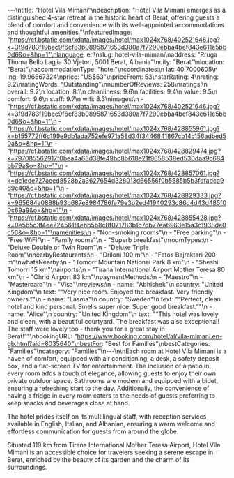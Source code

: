 ---\ntitle: "Hotel Vila Mimani"\ndescription: "Hotel Vila Mimani emerges as a distinguished 4-star retreat in the historic heart of Berat, offering guests a blend of comfort and convenience with its well-appointed accommodations and thoughtful amenities."\nfeaturedImage: "https://cf.bstatic.com/xdata/images/hotel/max1024x768/402521646.jpg?k=3f9d783f19bec9f6cf83b0895871653d380a7f7290ebba4bef843e611e5bb0d6&o=&hp=1"\nlanguage: en\nslug: hotel-vila-mimani\naddress: "Rruga Thoma Bello Lagjia 30 Vjetori, 5001 Berat, Albania"\ncity: "Berat"\nlocation: "Berat"\naccommodationType: "hotel"\ncoordinates:\n  lat: 40.7000605\n  lng: 19.96567324\nprice: "US$53"\npriceFrom: 53\nstarRating: 4\nrating: 9.2\nratingWords: "Outstanding"\nnumberOfReviews: 258\nratings:\n  overall: 9.2\n  location: 8.1\n  cleanliness: 9.6\n  facilities: 9.4\n  value: 9.5\n  comfort: 9.6\n  staff: 9.7\n  wifi: 8.3\nimages:\n  - "https://cf.bstatic.com/xdata/images/hotel/max1024x768/402521646.jpg?k=3f9d783f19bec9f6cf83b0895871653d380a7f7290ebba4bef843e611e5bb0d6&o=&hp=1"\n  - "https://cf.bstatic.com/xdata/images/hotel/max1024x768/428855961.jpg?k=b155772ff6c199e9db1ada752efe971a58d34f3446841867cb14c156adbed50a&o=&hp=1"\n  - "https://cf.bstatic.com/xdata/images/hotel/max1024x768/428829474.jpg?k=797085562917f0bea4a63d38fe49bc8b618e21f9658538ed530daa9c684bb79a&o=&hp=1"\n  - "https://cf.bstatic.com/xdata/images/hotel/max1024x768/428857061.jpg?k=dc1ede727aeed8528b2a3627654d328013d66556f0b5585b5b3fdfadca9d9c40&o=&hp=1"\n  - "https://cf.bstatic.com/xdata/images/hotel/max1024x768/428829333.jpg?k=965684a0888b93b687e8984786fa79e3b2ed41940293c86c4d43d485f00c69a9&o=&hp=1"\n  - "https://cf.bstatic.com/xdata/images/hotel/max1024x768/428855428.jpg?k=0e5b5c3f4ee724561f4ebb5b8c8f071783b1d7db77ea6963e15a3c1938de0c56&o=&hp=1"\namenities:\n  - "Non-smoking rooms"\n  - "Free parking"\n  - "Free WiFi"\n  - "Family rooms"\n  - "Superb breakfast"\nroomTypes:\n  - "Deluxe Double or Twin Room"\n  - "Deluxe Triple Room"\nnearbyRestaurants:\n  - "Driloni 100 m"\n  - "Fatos Bajraktari 200 m"\nwhatsNearby:\n  - "Tomorr Mountain National Park 8 km"\n  - "Sheshi Tomorri 15 km"\nairports:\n  - "Tirana International Airport Mother Teresa 80 km"\n  - "Ohrid Airport 83 km"\npaymentMethods:\n  - "Maestro"\n  - "Mastercard"\n  - "Visa"\nreviews:\n  - name: "Abhishek"\n    country: "United Kingdom"\n    text: "“Very nice room. Enjoyed the breakfast. Very friendly owners.”"\n  - name: "Lasma"\n    country: "Sweden"\n    text: "“Perfect, clean hotel and kind personal. Smells super nice. Super good breakfast.”"\n  - name: "Alice"\n    country: "United Kingdom"\n    text: "“This hotel was lovely and clean, with a beautiful courtyard. The breakfast was also exceptional! The staff were lovely too - thank you for a great stay in Berat!”"\nbookingURL: "https://www.booking.com/hotel/al/vila-mimani.en-gb.html?aid=8035640"\nbestFor: "Best for Families"\nbestCategories: "Families"\ncategory: "Families"\n---\n\nEach room at Hotel Vila Mimani is a haven of comfort, equipped with air conditioning, a desk, a safety deposit box, and a flat-screen TV for entertainment. The inclusion of a patio in every room adds a touch of elegance, allowing guests to enjoy their own private outdoor space. Bathrooms are modern and equipped with a bidet, ensuring a refreshing start to the day. Additionally, the convenience of having a fridge in every room caters to the needs of guests preferring to keep snacks and beverages close at hand.

The hotel prides itself on its multilingual staff, with reception services available in English, Italian, and Albanian, ensuring a warm welcome and effortless communication for guests from around the globe.

Situated 119 km from Tirana International Mother Teresa Airport, Hotel Vila Mimani is an accessible choice for travelers seeking a serene escape in Berat, enriched by the beauty of its garden and the charm of its surroundings.